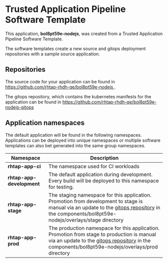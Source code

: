 # Trusted Application Pipeline Software Template

This application, **bol8pt59e-nodejs**, was created from a Trusted Application Pipeline Software Template.

The software templates create a new source and gitops deployment repositories with a sample source application. 

## Repositories

The source code for your application can be found in [https://github.com/rhtap-rhdh-qe/bol8pt59e-nodejs ](https://github.com/rhtap-rhdh-qe/bol8pt59e-nodejs ).
 
The gitops repository, which contains the kubernetes manifests for the application can be found in 
[https://github.com/rhtap-rhdh-qe/bol8pt59e-nodejs-gitops ](https://github.com/rhtap-rhdh-qe/bol8pt59e-nodejs-gitops ) 

## Application namespaces 

The default application will be found in the following namespaces. Applications can be deployed into unique namespaces or multiple software templates can also bet generated into the same group namespaces.  

|  Namespace   |  Description   |  
| -------- | -------- |
| **rhtap-app-ci** | The namespace used for CI workloads |
| **rhtap-app-development** | The default application during development. Every build will be deployed to this namespace for testing. |
| **rhtap-app-stage** | The staging namespace for this application. Promotion from development to stage is manual via an update to the [gitops repository](https://github.com/rhtap-rhdh-qe/bol8pt59e-nodejs-gitops ) in the components/bol8pt59e-nodejs/overlays/stage directory |
| **rhtap-app-prod** | The production namespace for this application. Promotion from stage to production is manual via an update to the [gitops repository](https://github.com/rhtap-rhdh-qe/bol8pt59e-nodejs-gitops ) in the components/bol8pt59e-nodejs/overlays/prod directory |